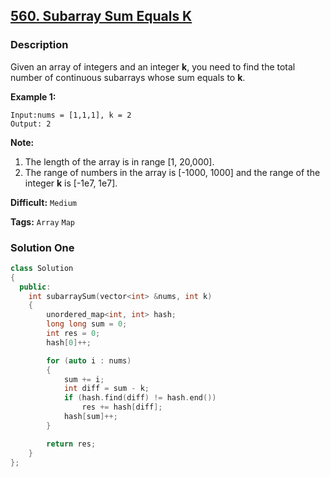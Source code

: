 ## [560. Subarray Sum Equals K](https://leetcode.com/problems/subarray-sum-equals-k/description/)

### Description

Given an array of integers and an integer **k**, you need to find the total number of continuous subarrays whose sum equals to **k**.

**Example 1:**

```
Input:nums = [1,1,1], k = 2
Output: 2
```

**Note:**

1. The length of the array is in range [1, 20,000].
2. The range of numbers in the array is [-1000, 1000] and the range of the integer **k** is [-1e7, 1e7].

**Difficult:** `Medium`

**Tags:** `Array` `Map`

### Solution One

```c++
class Solution
{
  public:
    int subarraySum(vector<int> &nums, int k)
    {
        unordered_map<int, int> hash;
        long long sum = 0;
        int res = 0;
        hash[0]++;

        for (auto i : nums)
        {
            sum += i;
            int diff = sum - k;
            if (hash.find(diff) != hash.end())
                res += hash[diff];
            hash[sum]++;
        }

        return res;
    }
};
```
